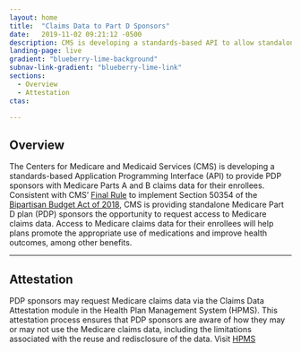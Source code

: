 ```yaml
---
layout: home
title:  "Claims Data to Part D Sponsors"
date:   2019-11-02 09:21:12 -0500 
description: CMS is developing a standards-based API to allow standalone Medicare Part D plan (PDP) sponsors to retrieve Medicare claims data for their enrollees.
landing-page: live
gradient: "blueberry-lime-background"
subnav-link-gradient: "blueberry-lime-link"
sections:
  - Overview
  - Attestation  
ctas:

---
```



## Overview

The Centers for Medicare and Medicaid Services (CMS) is developing a standards-based 
Application Programming Interface (API) to provide PDP sponsors with Medicare Parts A and B claims 
data for their enrollees. Consistent with CMS’ 
[Final Rule](https://www.federalregister.gov/documents/2019/04/16/2019-06822/medicare-and-medicaid-programs-policy-and-technical-changes-to-the-medicare-advantage-medicare#page-15745)
to implement Section 50354 of the 
[Bipartisan Budget Act of 2018](https://www.congress.gov/bill/115th-congress/house-bill/1892/text), 
CMS is providing standalone Medicare Part D plan (PDP) sponsors
the opportunity to request access to Medicare claims data. Access to Medicare
claims data for their enrollees will help plans promote the appropriate use of medications and 
improve health outcomes, among other benefits.

---

## Attestation

PDP sponsors may request Medicare claims data via the Claims Data Attestation module in
the Health Plan Management System (HPMS). This attestation process ensures that PDP sponsors are aware of how 
they may or may not use the Medicare claims data, including the limitations associated with the reuse and redisclosure 
of the data. Visit [HPMS](https://hpms.cms.gov)

